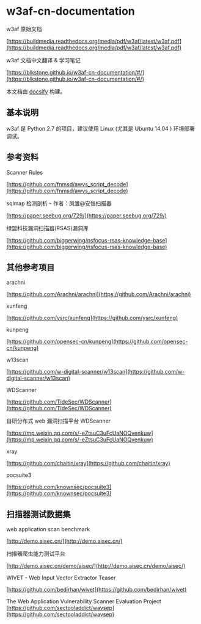 # w3af-cn-documentation

w3af 原始文档

[https://buildmedia.readthedocs.org/media/pdf/w3af/latest/w3af.pdf](https://buildmedia.readthedocs.org/media/pdf/w3af/latest/w3af.pdf)

w3af 文档中文翻译 &amp; 学习笔记

[https://blkstone.github.io/w3af-cn-documentation/#/](https://blkstone.github.io/w3af-cn-documentation/#/)


本文档由 [docsify](https://github.com/docsifyjs/docsify) 构建。


## 基本说明

w3af 是 Python 2.7 的项目，建议使用 Linux (尤其是 Ubuntu 14.04 ) 环境部署调试。


## 参考资料

Scanner Rules

[https://github.com/fnmsd/awvs_script_decode](https://github.com/fnmsd/awvs_script_decode)

sqlmap 检测剖析 - 作者：凤雏@安恒扫描器

[https://paper.seebug.org/729/](https://paper.seebug.org/729/)

绿盟科技漏洞扫描器(RSAS)漏洞库

[https://github.com/biggerwing/nsfocus-rsas-knowledge-base](https://github.com/biggerwing/nsfocus-rsas-knowledge-base)

## 其他参考项目

arachni

[https://github.com/Arachni/arachni](https://github.com/Arachni/arachni)

xunfeng

[https://github.com/ysrc/xunfeng](https://github.com/ysrc/xunfeng)

kunpeng

[https://github.com/opensec-cn/kunpeng](https://github.com/opensec-cn/kunpeng)

w13scan

[https://github.com/w-digital-scanner/w13scan](https://github.com/w-digital-scanner/w13scan)

WDScanner 

[https://github.com/TideSec/WDScanner](https://github.com/TideSec/WDScanner)

自研分布式 web 漏洞扫描平台 WDScanner

[https://mp.weixin.qq.com/s/-eZtsuC3uFcUaNOQvenkuw](https://mp.weixin.qq.com/s/-eZtsuC3uFcUaNOQvenkuw)

xray 

[https://github.com/chaitin/xray](https://github.com/chaitin/xray)

pocsuite3

[https://github.com/knownsec/pocsuite3](https://github.com/knownsec/pocsuite3)


## 扫描器测试数据集

web application scan benchmark

[http://demo.aisec.cn/](http://demo.aisec.cn/)

扫描器爬虫能力测试平台

[http://demo.aisec.cn/demo/aisec/](http://demo.aisec.cn/demo/aisec/)

WIVET - Web Input Vector Extractor Teaser

[https://github.com/bedirhan/wivet](https://github.com/bedirhan/wivet)

The Web Application Vulnerability Scanner Evaluation Project
[https://github.com/sectooladdict/wavsep](https://github.com/sectooladdict/wavsep)
